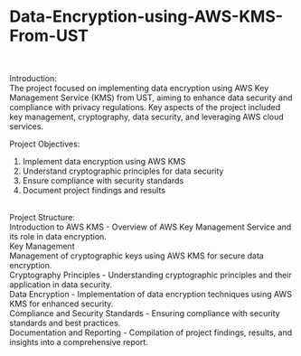 # Data-Encryption-using-AWS-KMS-From-UST
<br>

Introduction:
<br>
The project focused on implementing data encryption using AWS Key Management Service (KMS) from UST, aiming to enhance data security and compliance with privacy regulations. Key aspects of the project included key management, cryptography, data security, and leveraging AWS cloud services.
<br>

Project Objectives:
<br>
1. Implement data encryption using AWS KMS
2. Understand cryptographic principles for data security
3. Ensure compliance with security standards
4. Document project findings and results
<br>
Project Structure:
<br>
Introduction to AWS KMS
- Overview of AWS Key Management Service and its role in data encryption.
<br>
Key Management
<br> Management of cryptographic keys using AWS KMS for secure data encryption.
<br>
Cryptography Principles
- Understanding cryptographic principles and their application in data security.
<br>
Data Encryption
- Implementation of data encryption techniques using AWS KMS for enhanced security.
<br>
Compliance and Security Standards
- Ensuring compliance with security standards and best practices.
<br>
Documentation and Reporting
- Compilation of project findings, results, and insights into a comprehensive report.
